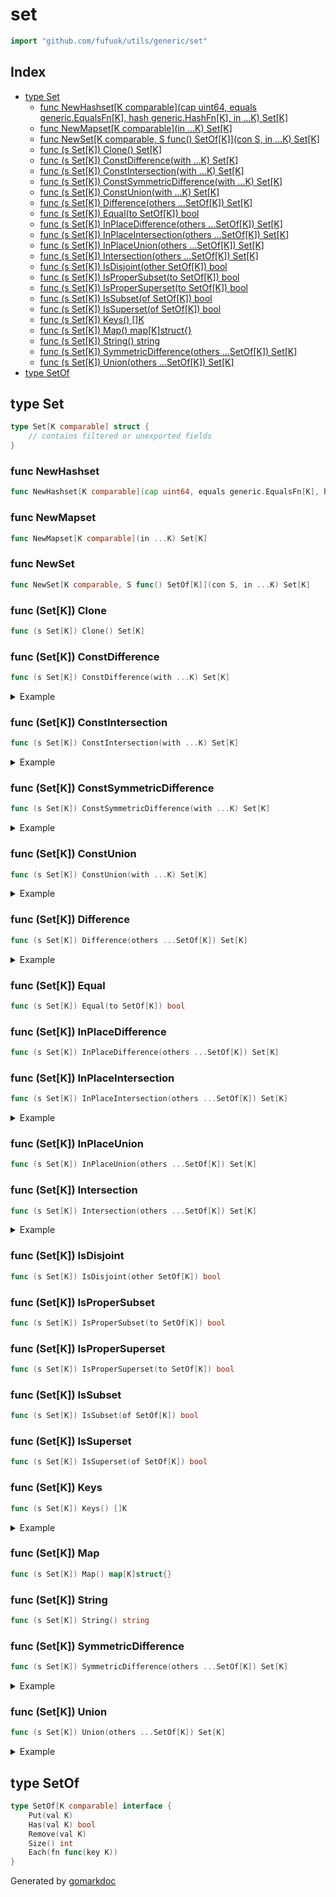 <!-- Code generated by gomarkdoc. DO NOT EDIT -->

# set

```go
import "github.com/fufuok/utils/generic/set"
```

## Index

- [type Set](<#type-set>)
  - [func NewHashset[K comparable](cap uint64, equals generic.EqualsFn[K], hash generic.HashFn[K], in ...K) Set[K]](<#func-newhashset>)
  - [func NewMapset[K comparable](in ...K) Set[K]](<#func-newmapset>)
  - [func NewSet[K comparable, S func() SetOf[K]](con S, in ...K) Set[K]](<#func-newset>)
  - [func (s Set[K]) Clone() Set[K]](<#func-setk-clone>)
  - [func (s Set[K]) ConstDifference(with ...K) Set[K]](<#func-setk-constdifference>)
  - [func (s Set[K]) ConstIntersection(with ...K) Set[K]](<#func-setk-constintersection>)
  - [func (s Set[K]) ConstSymmetricDifference(with ...K) Set[K]](<#func-setk-constsymmetricdifference>)
  - [func (s Set[K]) ConstUnion(with ...K) Set[K]](<#func-setk-constunion>)
  - [func (s Set[K]) Difference(others ...SetOf[K]) Set[K]](<#func-setk-difference>)
  - [func (s Set[K]) Equal(to SetOf[K]) bool](<#func-setk-equal>)
  - [func (s Set[K]) InPlaceDifference(others ...SetOf[K]) Set[K]](<#func-setk-inplacedifference>)
  - [func (s Set[K]) InPlaceIntersection(others ...SetOf[K]) Set[K]](<#func-setk-inplaceintersection>)
  - [func (s Set[K]) InPlaceUnion(others ...SetOf[K]) Set[K]](<#func-setk-inplaceunion>)
  - [func (s Set[K]) Intersection(others ...SetOf[K]) Set[K]](<#func-setk-intersection>)
  - [func (s Set[K]) IsDisjoint(other SetOf[K]) bool](<#func-setk-isdisjoint>)
  - [func (s Set[K]) IsProperSubset(to SetOf[K]) bool](<#func-setk-ispropersubset>)
  - [func (s Set[K]) IsProperSuperset(to SetOf[K]) bool](<#func-setk-ispropersuperset>)
  - [func (s Set[K]) IsSubset(of SetOf[K]) bool](<#func-setk-issubset>)
  - [func (s Set[K]) IsSuperset(of SetOf[K]) bool](<#func-setk-issuperset>)
  - [func (s Set[K]) Keys() []K](<#func-setk-keys>)
  - [func (s Set[K]) Map() map[K]struct{}](<#func-setk-map>)
  - [func (s Set[K]) String() string](<#func-setk-string>)
  - [func (s Set[K]) SymmetricDifference(others ...SetOf[K]) Set[K]](<#func-setk-symmetricdifference>)
  - [func (s Set[K]) Union(others ...SetOf[K]) Set[K]](<#func-setk-union>)
- [type SetOf](<#type-setof>)


## type Set

```go
type Set[K comparable] struct {
    // contains filtered or unexported fields
}
```

### func NewHashset

```go
func NewHashset[K comparable](cap uint64, equals generic.EqualsFn[K], hash generic.HashFn[K], in ...K) Set[K]
```

### func NewMapset

```go
func NewMapset[K comparable](in ...K) Set[K]
```

### func NewSet

```go
func NewSet[K comparable, S func() SetOf[K]](con S, in ...K) Set[K]
```

### func \(Set\[K\]\) Clone

```go
func (s Set[K]) Clone() Set[K]
```

### func \(Set\[K\]\) ConstDifference

```go
func (s Set[K]) ConstDifference(with ...K) Set[K]
```

<details><summary>Example</summary>
<p>

```go
{
	fmt.Print(NewMapset(1.2, 1.8, 2.6, 3.5).ConstDifference(1.2, 2.6))

}
```

#### Output

```
[1.8 3.5]
```

</p>
</details>

### func \(Set\[K\]\) ConstIntersection

```go
func (s Set[K]) ConstIntersection(with ...K) Set[K]
```

<details><summary>Example</summary>
<p>

```go
{
	fmt.Print(NewMapset("a", "b", "c").ConstIntersection("b", "c", "e"))

}
```

#### Output

```
[b c]
```

</p>
</details>

### func \(Set\[K\]\) ConstSymmetricDifference

```go
func (s Set[K]) ConstSymmetricDifference(with ...K) Set[K]
```

<details><summary>Example</summary>
<p>

```go
{
	fmt.Print(NewMapset(1, 2, 3).ConstSymmetricDifference(2, 3, 4))

}
```

#### Output

```
[1 4]
```

</p>
</details>

### func \(Set\[K\]\) ConstUnion

```go
func (s Set[K]) ConstUnion(with ...K) Set[K]
```

<details><summary>Example</summary>
<p>

```go
{
	fmt.Print(NewMapset(1, 4, 7).ConstUnion(2, 3, 5, 6))

}
```

#### Output

```
[1 2 3 4 5 6 7]
```

</p>
</details>

### func \(Set\[K\]\) Difference

```go
func (s Set[K]) Difference(others ...SetOf[K]) Set[K]
```

<details><summary>Example</summary>
<p>

```go
{
	s := NewHashset(1, generic.Equals[int], generic.HashInt, 3, 4, 5, 6, 7)
	o := NewMapset(5)
	diff := s.Difference(o)

	fmt.Println(diff)
	fmt.Printf("%T", diff.SetOf)

}
```

#### Output

```
[3 4 6 7]
*hashset.Set[int]
```

</p>
</details>

### func \(Set\[K\]\) Equal

```go
func (s Set[K]) Equal(to SetOf[K]) bool
```

### func \(Set\[K\]\) InPlaceDifference

```go
func (s Set[K]) InPlaceDifference(others ...SetOf[K]) Set[K]
```

### func \(Set\[K\]\) InPlaceIntersection

```go
func (s Set[K]) InPlaceIntersection(others ...SetOf[K]) Set[K]
```

<details><summary>Example</summary>
<p>

```go
{
	one := NewMapset(2, 3, 4)
	two := NewMapset(4, 5, 6)
	one.InPlaceIntersection(two)
	fmt.Print(one)

}
```

#### Output

```
[4]
```

</p>
</details>

### func \(Set\[K\]\) InPlaceUnion

```go
func (s Set[K]) InPlaceUnion(others ...SetOf[K]) Set[K]
```

### func \(Set\[K\]\) Intersection

```go
func (s Set[K]) Intersection(others ...SetOf[K]) Set[K]
```

<details><summary>Example</summary>
<p>

```go
{
	s := NewMapset(1, 4, 7)
	o := NewHashset(1, generic.Equals[int], generic.HashInt, 1, 7)
	inter := s.Intersection(o)

	fmt.Println(inter)
	fmt.Printf("%T", inter.SetOf)

}
```

#### Output

```
[1 7]
mapset.Set[int]
```

</p>
</details>

### func \(Set\[K\]\) IsDisjoint

```go
func (s Set[K]) IsDisjoint(other SetOf[K]) bool
```

### func \(Set\[K\]\) IsProperSubset

```go
func (s Set[K]) IsProperSubset(to SetOf[K]) bool
```

### func \(Set\[K\]\) IsProperSuperset

```go
func (s Set[K]) IsProperSuperset(to SetOf[K]) bool
```

### func \(Set\[K\]\) IsSubset

```go
func (s Set[K]) IsSubset(of SetOf[K]) bool
```

### func \(Set\[K\]\) IsSuperset

```go
func (s Set[K]) IsSuperset(of SetOf[K]) bool
```

### func \(Set\[K\]\) Keys

```go
func (s Set[K]) Keys() []K
```

<details><summary>Example</summary>
<p>

```go
{
	keys := NewMapset("one", "two").Keys()
	sort.Strings(keys)
	fmt.Println(keys)

}
```

#### Output

```
[one two]
```

</p>
</details>

### func \(Set\[K\]\) Map

```go
func (s Set[K]) Map() map[K]struct{}
```

### func \(Set\[K\]\) String

```go
func (s Set[K]) String() string
```

### func \(Set\[K\]\) SymmetricDifference

```go
func (s Set[K]) SymmetricDifference(others ...SetOf[K]) Set[K]
```

<details><summary>Example</summary>
<p>

```go
{
	one := NewMapset(2, 3, 4)
	two := NewMapset(4, 5, 6)
	fmt.Print(NewMapset(1, 2, 3).SymmetricDifference(one, two))

}
```

#### Output

```
[1 5 6]
```

</p>
</details>

### func \(Set\[K\]\) Union

```go
func (s Set[K]) Union(others ...SetOf[K]) Set[K]
```

<details><summary>Example</summary>
<p>

```go
{
	one := NewMapset(2, 3, 4)
	two := NewMapset(4, 5, 6)
	fmt.Print(NewMapset(1, 2, 3).Union(one, two))

}
```

#### Output

```
[1 2 3 4 5 6]
```

</p>
</details>

## type SetOf

```go
type SetOf[K comparable] interface {
    Put(val K)
    Has(val K) bool
    Remove(val K)
    Size() int
    Each(fn func(key K))
}
```



Generated by [gomarkdoc](<https://github.com/princjef/gomarkdoc>)
